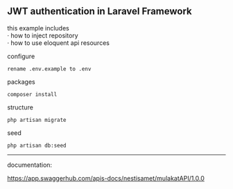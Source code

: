 ## JWT authentication in Laravel Framework

this example includes\
· how to inject repository\
· how to use eloquent api resources

configure
```
rename .env.example to .env
``` 

packages
```
composer install
```

structure
```
php artisan migrate
```

seed
```
php artisan db:seed 
```

---

documentation:

https://app.swaggerhub.com/apis-docs/nestisamet/mulakatAPI/1.0.0
